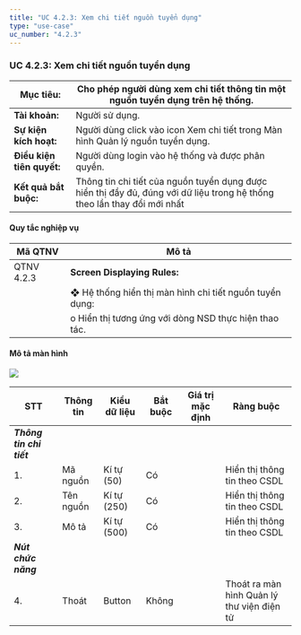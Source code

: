 ```yaml
---
title: "UC 4.2.3: Xem chi tiết nguồn tuyển dụng"
type: "use-case"
uc_number: "4.2.3"
---
```


### UC 4.2.3: Xem chi tiết nguồn tuyển dụng 

| **Mục tiêu:** | Cho phép người dùng xem chi tiết thông tin một nguồn tuyển dụng trên hệ thống. |
| --- | --- |
| **Tài khoản:** | Người sử dụng. |
| **Sự kiện kích hoạt:** | Người dùng click vào icon Xem chi tiết trong Màn hình Quản lý nguồn tuyển dụng. |
| **Điều kiện tiên quyết:** | Người dùng login vào hệ thống và được phân quyền. |
| **Kết quả bắt buộc:** | Thông tin chi tiết của nguồn tuyển dụng được hiển thị đầy đủ, đúng với dữ liệu trong hệ thống theo lần thay đổi mới nhất |

#### Quy tắc nghiệp vụ

| **Mã QTNV** | **Mô tả** |
| --- | --- |
| QTNV 4.2.3 | **Screen Displaying Rules:** |
|  | ❖ Hệ thống hiển thị màn hình chi tiết nguồn tuyển dụng: |
|  | o Hiển thị tương ứng với dòng NSD thực hiện thao tác. |

####  Mô tả màn hình

![](media/image42.png)

| **STT** | **Thông tin** | **Kiểu dữ liệu** | **Bắt buộc** | **Giá trị mặc định** | **Ràng buộc** |
| --- | --- | --- | --- | --- | --- |
| ***Thông tin chi tiết*** |  |  |  |  |  |
| 1\. | Mã nguồn | Kí tự (50) | Có |  | Hiển thị thông tin theo CSDL |
| 2\. | Tên nguồn | Kí tự (250) | Có |  | Hiển thị thông tin theo CSDL |
| 3\. | Mô tả | Kí tự (500) | Có |  | Hiển thị thông tin theo CSDL |
| ***Nút chức năng*** |  |  |  |  |  |
| 4\. | Thoát | Button | Không |  | Thoát ra màn hình Quản lý thư viện điện tử |
